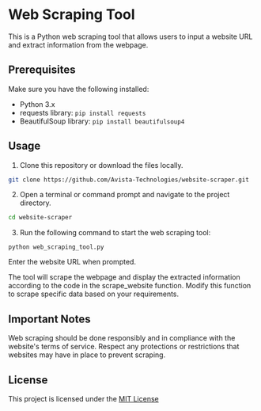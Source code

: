 # Web Scraping Tool

This is a Python web scraping tool that allows users to input a website URL and extract information from the webpage.

## Prerequisites

Make sure you have the following installed:

- Python 3.x
- requests library: `pip install requests`
- BeautifulSoup library: `pip install beautifulsoup4`

## Usage

1. Clone this repository or download the files locally.
```bash
git clone https://github.com/Avista-Technologies/website-scraper.git
```

2. Open a terminal or command prompt and navigate to the project directory.
```bash
cd website-scraper
```
3. Run the following command to start the web scraping tool:

```shell
python web_scraping_tool.py
```

Enter the website URL when prompted.

The tool will scrape the webpage and display the extracted information according to the code in the scrape_website function. Modify this function to scrape specific data based on your requirements.

## Important Notes
Web scraping should be done responsibly and in compliance with the website's terms of service.
Respect any protections or restrictions that websites may have in place to prevent scraping.

## License
This project is licensed under the [MIT License](LICENSE)
